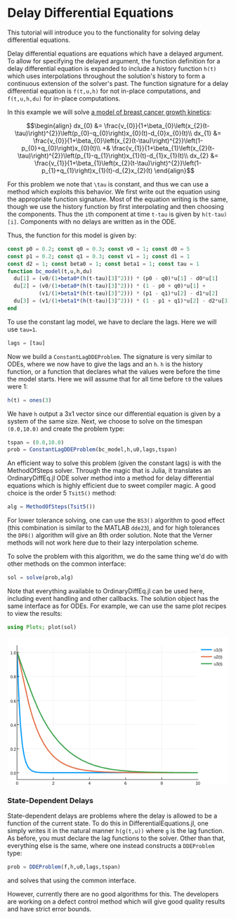 # Delay Differential Equations

This tutorial will introduce you to the functionality for solving delay differential
equations.

Delay differential equations are equations which have a delayed argument. To allow
for specifying the delayed argument, the function definition for a delay differential
equation is expanded to include a history function `h(t)` which uses interpolations
throughout the solution's history to form a continuous extension of the solver's
past. The function signature for a delay differential equation is `f(t,u,h)` for
not in-place computations, and `f(t,u,h,du)` for in-place computations.

In this example we will solve [a model of breast cancer growth kinetics](http://www.nature.com/articles/srep02473):

```math
\begin{align}
dx_{0} &= \frac{v_{0}}{1+\beta_{0}\left(x_{2}(t-\tau)\right)^{2}}\left(p_{0}-q_{0}\right)x_{0}(t)-d_{0}x_{0}(t)\\
dx_{1} &= \frac{v_{0}}{1+\beta_{0}\left(x_{2}(t-\tau)\right)^{2}}\left(1-p_{0}+q_{0}\right)x_{0}(t)\\
       +& \frac{v_{1}}{1+\beta_{1}\left(x_{2}(t-\tau)\right)^{2}}\left(p_{1}-q_{1}\right)x_{1}(t)-d_{1}x_{1}(t)\\
dx_{2} &= \frac{v_{1}}{1+\beta_{1}\left(x_{2}(t-\tau)\right)^{2}}\left(1-p_{1}+q_{1}\right)x_{1}(t)-d_{2}x_{2}(t)
\end{align}
```

For this problem we note that ``\tau`` is constant, and thus we can use a method
which exploits this behavior. We first write out the equation using the appropriate
function signature. Most of the equation writing is the same, though we use the
history function by first interpolating and then choosing the components. Thus
the `i`th component at time `t-tau` is given by `h(t-tau)[i]`. Components with
no delays are written as in the ODE.

Thus, the function for this model is given by:

```julia
const p0 = 0.2; const q0 = 0.3; const v0 = 1; const d0 = 5
const p1 = 0.2; const q1 = 0.3; const v1 = 1; const d1 = 1
const d2 = 1; const beta0 = 1; const beta1 = 1; const tau = 1
function bc_model(t,u,h,du)
  du[1] = (v0/(1+beta0*(h(t-tau)[3]^2))) * (p0 - q0)*u[1] - d0*u[1]
  du[2] = (v0/(1+beta0*(h(t-tau)[3]^2))) * (1 - p0 + q0)*u[1] +
          (v1/(1+beta1*(h(t-tau)[3]^2))) * (p1 - q1)*u[2] - d1*u[2]
  du[3] = (v1/(1+beta1*(h(t-tau)[3]^2))) * (1 - p1 + q1)*u[2] - d2*u[3]
end
```

To use the constant lag model, we have to declare the lags. Here we will use `tau=1`.

```julia
lags = [tau]
```

Now we build a `ConstantLagDDEProblem`.  The signature is very similar to ODEs,
where we now have to give the lags and
an `h`. `h` is the history function, or a function that declares what the values
were before the time the model starts. Here we will assume that for all time before
`t0` the values were 1:

```julia
h(t) = ones(3)
```

We have `h` output a 3x1 vector since our differential equation is given by
a system of the same size. Next, we choose to solve on the timespan `(0.0,10.0)`
and create the problem type:


```julia
tspan = (0.0,10.0)
prob = ConstantLagDDEProblem(bc_model,h,u0,lags,tspan)
```

An efficient way to solve this problem (given the constant lags) is with the
MethodOfSteps solver. Through the magic that is Julia, it translates an OrdinaryDiffEq.jl
ODE solver method into a method for delay differential equations which is highly
efficient due to sweet compiler magic. A good choice is the order 5 `Tsit5()`
method:

```julia
alg = MethodOfSteps(Tsit5())
```

For lower tolerance solving, one can use the `BS3()` algorithm to good effect (this
combination is similar to the MATLAB `dde23`), and
for high tolerances the `DP8()` algorithm will give an 8th order solution. Note
that the Verner methods will not work here due to their lazy interpolation scheme.

To solve the problem with this algorithm, we do the same thing we'd do with other
methods on the common interface:

```julia
sol = solve(prob,alg)
```

Note that everything available to OrdinaryDiffEq.jl can be used here, including
event handling and other callbacks. The solution object has the same interface
as for ODEs. For example, we can use the same plot recipes to view the results:

```julia
using Plots; plot(sol)
```

![DDE Example Plot](../assets/dde_example_plot.png)

### State-Dependent Delays

State-dependent delays are problems where the delay is allowed to be a function
of the current state. To do this in DifferentialEquations.jl, one simply writes
it in the natural manner `h(g(t,u))` where `g` is the lag function. As before,
you must declare the lag functions to the solver. Other than that, everything
else is the same, where one instead constructs a `DDEProblem` type:

```julia
prob = DDEProblem(f,h,u0,lags,tspan)
```

and solves that using the common interface.

However, currently there are no good algorithms for this. The developers are
working on a defect control method which will give good quality results
and have strict error bounds.
